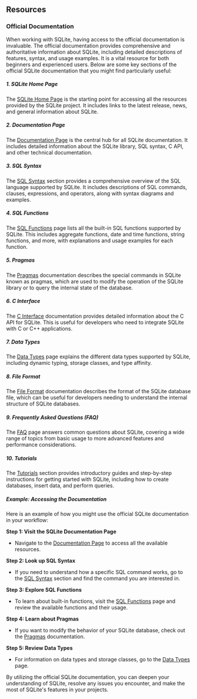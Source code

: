 
## Resources

### Official Documentation

When working with SQLite, having access to the official documentation is invaluable. The official documentation provides comprehensive and authoritative information about SQLite, including detailed descriptions of features, syntax, and usage examples. It is a vital resource for both beginners and experienced users. Below are some key sections of the official SQLite documentation that you might find particularly useful:

##### 1. SQLite Home Page

The [SQLite Home Page](https://www.sqlite.org/index.html) is the starting point for accessing all the resources provided by the SQLite project. It includes links to the latest release, news, and general information about SQLite.

##### 2. Documentation Page

The [Documentation Page](https://www.sqlite.org/docs.html) is the central hub for all SQLite documentation. It includes detailed information about the SQLite library, SQL syntax, C API, and other technical documentation.

##### 3. SQL Syntax

The [SQL Syntax](https://www.sqlite.org/lang.html) section provides a comprehensive overview of the SQL language supported by SQLite. It includes descriptions of SQL commands, clauses, expressions, and operators, along with syntax diagrams and examples.

##### 4. SQL Functions

The [SQL Functions](https://www.sqlite.org/lang_corefunc.html) page lists all the built-in SQL functions supported by SQLite. This includes aggregate functions, date and time functions, string functions, and more, with explanations and usage examples for each function.

##### 5. Pragmas

The [Pragmas](https://www.sqlite.org/pragma.html) documentation describes the special commands in SQLite known as pragmas, which are used to modify the operation of the SQLite library or to query the internal state of the database.

##### 6. C Interface

The [C Interface](https://www.sqlite.org/c3ref/intro.html) documentation provides detailed information about the C API for SQLite. This is useful for developers who need to integrate SQLite with C or C++ applications.

##### 7. Data Types

The [Data Types](https://www.sqlite.org/datatype3.html) page explains the different data types supported by SQLite, including dynamic typing, storage classes, and type affinity.

##### 8. File Format

The [File Format](https://www.sqlite.org/fileformat.html) documentation describes the format of the SQLite database file, which can be useful for developers needing to understand the internal structure of SQLite databases.

##### 9. Frequently Asked Questions (FAQ)

The [FAQ](https://www.sqlite.org/faq.html) page answers common questions about SQLite, covering a wide range of topics from basic usage to more advanced features and performance considerations.

##### 10. Tutorials

The [Tutorials](https://www.sqlite.org/tutorial.html) section provides introductory guides and step-by-step instructions for getting started with SQLite, including how to create databases, insert data, and perform queries.

##### Example: Accessing the Documentation

Here is an example of how you might use the official SQLite documentation in your workflow:

**Step 1: Visit the SQLite Documentation Page**
- Navigate to the [Documentation Page](https://www.sqlite.org/docs.html) to access all the available resources.

**Step 2: Look up SQL Syntax**
- If you need to understand how a specific SQL command works, go to the [SQL Syntax](https://www.sqlite.org/lang.html) section and find the command you are interested in.

**Step 3: Explore SQL Functions**
- To learn about built-in functions, visit the [SQL Functions](https://www.sqlite.org/lang_corefunc.html) page and review the available functions and their usage.

**Step 4: Learn about Pragmas**
- If you want to modify the behavior of your SQLite database, check out the [Pragmas](https://www.sqlite.org/pragma.html) documentation.

**Step 5: Review Data Types**
- For information on data types and storage classes, go to the [Data Types](https://www.sqlite.org/datatype3.html) page.

By utilizing the official SQLite documentation, you can deepen your understanding of SQLite, resolve any issues you encounter, and make the most of SQLite's features in your projects.
